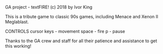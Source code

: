 GA project - textFIRE!
(c) 2018
by Ivor King

This is a tribute game to classic 90s games, including Menace and Xenon II Meglablast.

CONTROLS
cursor keys - movement
space - fire
p - pause

Thanks to the GA crew and staff for all their patience and assistance to get this working!

